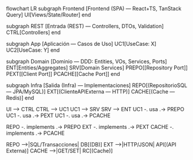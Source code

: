 flowchart LR
subgraph Frontend [Frontend (SPA) — React+TS, TanStack Query]
UI[Views/State/Router]
end

subgraph REST [Entrada (REST) — Controllers, DTOs, Validation]
CTRL[Controllers]
end

subgraph App [Aplicación — Casos de Uso]
UC1[UseCase: X]
UC2[UseCase: Y]
end

subgraph Domain [Dominio — DDD: Entities, VOs, Services, Ports]
ENT[Entities/Aggregates]
SRV[Domain Services]
PREPO[[Repository Port]]
PEXT[[Client Port]]
PCACHE[[Cache Port]]
end

subgraph Infra [Salida (Infra) — Implementaciones]
REPO[(RepositorioSQL — JPA/MySQL)]
EXT[(ClienteAPIExterna — HTTP)]
CACHE[(Cache — Redis)]
end

UI --> CTRL
CTRL --> UC1
UC1 --> SRV
SRV --> ENT
UC1 -. usa .-> PREPO
UC1 -. usa .-> PEXT
UC1 -. usa .-> PCACHE

REPO -. implements .-> PREPO
EXT -. implements .-> PEXT
CACHE -. implements .-> PCACHE

REPO -->|SQL/Transacciones| DB[(DB)]
EXT -->|HTTP/JSON| API[(API Externa)]
CACHE -->|GET/SET| RC[(Cache)]
